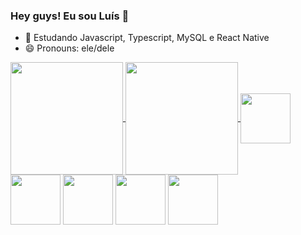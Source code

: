 ### Hey guys! Eu sou Luís 👋

- 🌱 Estudando Javascript, Typescript, MySQL e React Native
- 😄 Pronouns: ele/dele

<a href="https://github.com/anuraghazra/github-readme-stats">
  <img align="center" height=180 src="https://github-readme-stats.vercel.app/api?username=luish87508931&show_icons=true&theme=dracula" />
</a>
<a href="https://github.com/anuraghazra/convoychat">
  <img align="center" height=180em src="https://github-readme-stats.vercel.app/api/top-langs/?username=luish87508931&layout=compact&theme=dracula" />
</a>


<img align=center height=80em width=80em src="https://cdn.jsdelivr.net/gh/devicons/devicon/icons/javascript/javascript-original.svg" />
<img align=center height=80em width=80em src="https://cdn.jsdelivr.net/gh/devicons/devicon/icons/typescript/typescript-original.svg" />
<img align=center height=80em width=80em src="https://cdn.jsdelivr.net/gh/devicons/devicon/icons/nodejs/nodejs-original.svg" />
<img align=center height=80em width=80em src="https://cdn.jsdelivr.net/gh/devicons/devicon/icons/typescript/typescript-original.svg" />
<img align=center height=80em width=80em src="https://cdn.jsdelivr.net/gh/devicons/devicon/icons/typescript/typescript-original.svg" />
          
          
          
          
